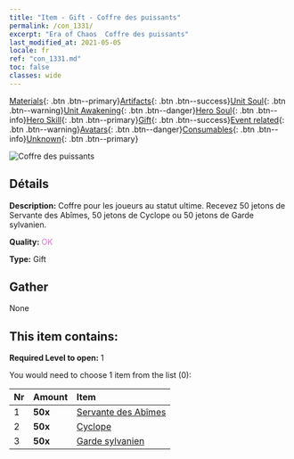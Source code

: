 ```yaml
---
title: "Item - Gift - Coffre des puissants"
permalink: /con_1331/
excerpt: "Era of Chaos  Coffre des puissants"
last_modified_at: 2021-05-05
locale: fr
ref: "con_1331.md"
toc: false
classes: wide
---
```

 [Materials](/ItemsFR/){: .btn .btn--primary}[Artifacts](/ItemsFR/Artifacts/){: .btn .btn--success}[Unit Soul](/ItemsFR/UnitSoul/){: .btn .btn--warning}[Unit Awakening](/ItemsFR/UnitAwakening/){: .btn .btn--danger}[Hero Soul](/ItemsFR/HeroSoul/){: .btn .btn--info}[Hero Skill](/ItemsFR/HeroSkill/){: .btn .btn--primary}[Gift](/ItemsFR/Gift/){: .btn .btn--success}[Event related](/ItemsFR/Events/){: .btn .btn--warning}[Avatars](/ItemsFR/Avatars/){: .btn .btn--danger}[Consumables](/ItemsFR/Consumables/){: .btn .btn--info}[Unknown](/ItemsFR/Unknown/){: .btn .btn--primary}

 ![Coffre des puissants](/images/t/i_905001.png)

## Détails
 **Description:** Coffre pour les joueurs au statut ultime. Recevez 50 jetons de Servante des Abîmes, 50 jetons de Cyclope ou 50 jetons de Garde sylvanien.

 **Quality:** <span style="color: #DA70D6">OK</span>

 **Type:** Gift

## Gather

  None

## This item contains:

 **Required Level to open:** 1

 You would need to choose 1 item from the list (0):

  | Nr | Amount |     Item    |
  |:---|:-------|:------------|
  | 1 |  **50x** | [Servante des Abîmes](/ItemsFR/unt_230/) |  | 
  | 2 |  **50x** | [Cyclope](/ItemsFR/unt_222/) |  | 
  | 3 |  **50x** | [Garde sylvanien](/ItemsFR/unt_203/) |  | 
